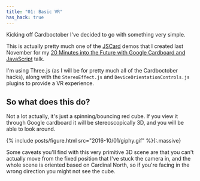 ```yaml
---
title: "01: Basic VR"
has_hack: true
---
```


Kicking off Cardboctober I've decided to go with something very simple.

This is actually pretty much one of the [JSCard](https://blog.omgmog.net/jscard.xyz) demos that I created last November for my [20 Minutes into the Future with Google Cardboard and JavaScript](/post/talk-jsoxford-20-minutes-into-the-future/) talk.

<!-- more -->

I'm using Three.js (as I will be for pretty much all of the Cardboctober hacks), along with the `StereoEffect.js` and `DeviceOrientationControls.js` plugins to provide a VR experience.

## So what does this do?

Not a lot actually, it's just a spinning/bouncing red cube. If you view it through Google cardboard it will be stereoscopically 3D, and you will be able to look around.

{% include posts/figure.html src="2016-10/01/giphy.gif" %}{:.massive}

Some caveats you'll find with this very primitive 3D scene are that you can't actually move from the fixed position that I've stuck the camera in, and the whole scene is oriented based on Cardinal North, so if you're facing in the wrong direction you might not see the cube.
